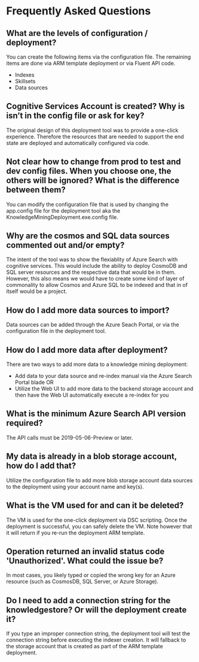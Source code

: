 # Frequently Asked Questions

##  What are the levels of configuration / deployment?

You can create the following items via the configuration file.  The remaining items are done via ARM template deployment or via Fluent API code.

-  Indexes
-  Skillsets
-  Data sources

##	Cognitive Services Account is created? Why is isn’t in the config file or ask for key?

The original design of this deployment tool was to provide a one-click experience.  Therefore the resources that are needed to support the end state are deployed and automatically configured via code.

##	Not clear how to change from prod to test and dev config files. When you choose one, the others will be ignored? What is the difference between them?

You can modify the configuration file that is used by changing the app.config file for the deployment tool aka the KnowledgeMiningDeployment.exe.config file.

##	Why are the cosmos and SQL data sources commented out and/or empty?

The intent of the tool was to show the flexiablity of Azure Search with cognitive services.  This would include the ability to deploy CosmoDB and SQL server resources and the respective data that would be in them.  However, this also means we would have to create some kind of layer of commonality to allow Cosmos and Azure SQL to be indexed and that in of itself would be a project.

##	How do I add more data sources to import?

Data sources can be added through the Azure Seach Portal, or via the configuration file in the deployment tool.

##  How do I add more data after deployment?

There are two ways to add more data to a knowledge mining deployment:

-  Add data to your data source and re-index manual via the Azure Search Portal blade OR
-  Utilize the Web UI to add more data to the backend storage account and then have the Web UI automatically execute a re-index for you

##	What is the minimum Azure Search API version required?

The API calls must be 2019-05-06-Preview or later.

##  My data is already in a blob storage account, how do I add that?

Utilize the configuration file to add more blob storage account data sources to the deployment using your account name and key(s).

##	What is the VM used for and can it be deleted?

The VM is used for the one-click deployment via DSC scripting.  Once the deployment is successful, you can safely delete the VM.  Note however that it will return if you re-run the deployment ARM template.

##	Operation returned an invalid status code 'Unauthorized'. What could the issue be?

In most cases, you likely typed or copied the wrong key for an Azure resource (such as CosmosDB, SQL Server, or Azure Storage).

##	Do I need to add a connection string for the knowledgestore? Or will the deployment create it?

If you type an improper connection string, the deployment tool will test the connection string before executing the indexer creation.  It will fallback to the storage account that is created as part of the ARM template deployment.
